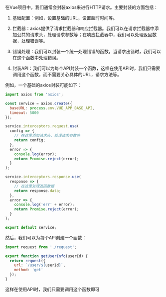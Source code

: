 在Vue项目中，我们通常会封装axios来进行HTTP请求。主要封装的方面包括：

1. 基础配置：例如，设置基础的URL，设置超时时间等。
    
2. 拦截器：axios提供了请求拦截器和响应拦截器。我们可以在请求拦截器中添加公共的请求头，处理请求参数等；在响应拦截器中，我们可以处理返回数据，处理错误等。
    
3. 错误处理：我们可以封装一个统一处理错误的函数，当请求出错时，我们可以在这个函数中处理错误。
    
4. 封装API：我们可以为每个API封装一个函数，这样在使用API时，我们只需要调用这个函数，而不需要关心具体的URL，请求方法等。
    

例如，一个基础的axios封装可能如下：
```js
import axios from 'axios';

const service = axios.create({
  baseURL: process.env.VUE_APP_BASE_API,
  timeout: 5000
});

service.interceptors.request.use(
  config => {
    // 在这里添加请求头，处理请求参数等
    return config;
  },
  error => {
    console.log(error);
    return Promise.reject(error);
  }
);

service.interceptors.response.use(
  response => {
    // 在这里处理返回数据
    return response.data;
  },
  error => {
    console.log('err' + error);
    return Promise.reject(error);
  }
);

export default service;
```
然后，我们可以为每个API创建一个函数：  
```js
import request from './request';

export function getUserInfo(userId) {
  return request({
    url: `/user/${userId}`,
    method: 'get'
  });
}
```
这样在使用API时，我们只需要调用这个函数即可